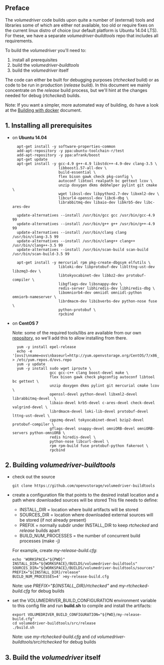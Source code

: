 ## Preface

The _volumedriver_ code builds upon quite a number of (external) tools and libraries some of which are either not available, too old or require fixes on the current linux distro of choice (our default platform is Ubuntu 14.04 LTS). For these, we have a separate _volumedriver-buildtools_ repo that includes all requirements. 

To build the _volumedriver_ you'll need to:

1. install all prerequisites
2. build the _volumedriver-buildtools_
3. build the _volumedriver_ itself

The code can either be built for debugging purposes (_rtchecked_ build) or as code to be run in production (_release_ build). In this document we mainly concentrate on the _release_ build process, but we'll hint at the changes needed for debug (_rtchecked_) builds.

Note: If you want a simpler, more automated way of building, do have a look at the [Building with docker](doc/build_with_docker.md) document.

## 1. Installing all prerequisites

  - on __Ubuntu 14.04__ 

          apt-get install -y software-properties-common
          add-apt-repository -y ppa:ubuntu-toolchain-r/test
          add-apt-repository -y ppa:afrank/boost
          apt-get update
          apt-get install -y gcc-4.9 g++-4.9 libstdc++-4.9-dev clang-3.5 \
                             libboost1.57-all-dev \
                             build-essential \
                             flex bison gawk check pkg-config \
                             autoconf libtool realpath bc gettext lcov \
                             unzip doxygen dkms debhelper pylint git cmake \
                             wget libssl-dev libpython2.7-dev libxml2-dev \
                             libcurl4-openssl-dev libc6-dbg \
                             librabbitmq-dev libaio-dev libkrb5-dev libc-ares-dev
      
          update-alternatives --install /usr/bin/gcc gcc /usr/bin/gcc-4.9 99
          update-alternatives --install /usr/bin/g++ g++ /usr/bin/g++-4.9 99
          update-alternatives --install /usr/bin/clang clang /usr/bin/clang-3.5 99
          update-alternatives --install /usr/bin/clang++ clang++ /usr/bin/clang++-3.5 99
          update-alternatives --install /usr/bin/scan-build scan-build /usr/bin/scan-build-3.5 99
          
          apt-get install -y mercurial rpm pkg-create-dbgsym elfutils \
                             libloki-dev libprotobuf-dev liblttng-ust-dev libzmq3-dev \
                             libtokyocabinet-dev libbz2-dev protobuf-compiler \
                             libgflags-dev libsnappy-dev \
                             redis-server libhiredis-dev libhiredis-dbg \
                             libomniorb4-dev omniidl omniidl-python omniorb-nameserver \
                             librdmacm-dev libibverbs-dev python-nose fuse \
                             python-protobuf \
                             rpcbind
                             
  - on __CentOS 7__
  
    Note: some of the required tools/libs are available from our own [repository](http://yum.openvstorage.org/CentOS/7/x86_64/dists/unstable/upstream/), so we'll add this to allow installing from there.
    
          yum -y install epel-release
          echo -e '[ovs]\nname=ovs\nbaseurl=http://yum.openvstorage.org/CentOS/7/x86_64/dists/unstable\nenabled=1\ngpgcheck=0' > /etc/yum.repos.d/ovs.repo
          yum -y update
          yum -y install sudo wget iproute \
                         gcc gcc-c++ clang boost-devel make \
                         flex bison gawk check pkgconfig autoconf libtool bc gettext \
                         unzip doxygen dkms pylint git mercurial cmake lcov \
                         openssl-devel python-devel libxml2-devel librabbitmq-devel  \
                         libaio-devel krb5-devel c-ares-devel check-devel valgrind-devel \
                         librdmacm-devel loki-lib-devel protobuf-devel lttng-ust-devel \
                         cppzmq-devel tokyocabinet-devel bzip2-devel protobuf-compiler \
                         gflags-devel snappy-devel omniORB-devel omniORB-servers python-omniORB \
                         redis hiredis-devel \
                         python-nose libcurl-devel \
                         rpm rpm-build fuse protobuf-python fakeroot \
                         rpcbind

## 2. Building _volumedriver-buildtools_

  - check out the source
  
        git clone https://github.com/openvstorage/volumedriver-buildtools

  - create a configuration file that points to the desired install location and a path where downloaded sources will be stored
    This file needs to define:

      - INSTALL_DIR = location where build artifacts will be stored
      - SOURCES_DIR = location where downloaded external sources will be stored (if not already present)
      - PREFIX = normally subdir under INSTALL_DIR to keep _rtchecked_ and _release_ builds apart
      - BUILD_NUM_PROCESSES = the number of concurrent build processes (make -j)
      
    For example, create _my-release-build.cfg_:
    
        echo 'WORKSPACE="${PWD}"
        INSTALL_DIR="${WORKSPACE}/BUILDS/volumedriver-buildtools"
        SOURCES_DIR="${WORKSPACE}/BUILDS/volumedriver-buildtools/sources"
        PREFIX="${INSTALL_DIR}/release"
        BUILD_NUM_PROCESSES=4' >my-release-build.cfg

    Note: use _PREFIX="${INSTALL_DIR}/rtchecked"_ and _my-rtchecked-build.cfg_ for debug builds
    
  - set the VOLUMEDRIVER_BUILD_CONFIGURATION environment variable to this config file and run __build.sh__ to compile and install the artifacts:
  
        export VOLUMEDRIVER_BUILD_CONFIGURATION="${PWD}/my-release-build.cfg"
        cd volumedriver-buildtools/src/release
        ./build.sh

    Note: use _my-rtchecked-build.cfg_ and _cd volumedriver-buildtools/src/rtchecked_ for debug builds
    
## 3. Build the _volumedriver_ itself


  
